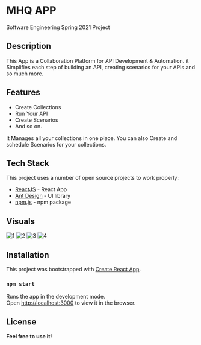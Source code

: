 # MHQ APP
Software Engineering Spring 2021 Project

## Description
This App is a Collaboration Platform for API Development & Automation. 
it Simplifies each step of building an API, creating scenarios for your APIs and so much more.

## Features
- Create Collections
- Run Your API
- Create Scenarios
- And so on.


It Manages all your collections in one place. You can also Create and schedule Scenarios for your collections.

## Tech Stack

This project uses a number of open source projects to work properly:

- [ReactJS] - React App
- [Ant Design] - UI library
- [npm.js] - npm package

## Visuals
![1](https://user-images.githubusercontent.com/51258896/126392932-bca4249b-3232-4052-88f3-a6adc394726f.JPG)
![2](https://user-images.githubusercontent.com/51258896/126392949-5449a51a-fb5a-4496-a4cd-86b558789844.JPG)
![3](https://user-images.githubusercontent.com/51258896/126392962-30a80316-efa9-4441-96f8-f27470041297.JPG)
![4](https://user-images.githubusercontent.com/51258896/126393051-cf826125-9a85-419a-aa72-c73689c30e41.JPG)


## Installation

This project was bootstrapped with [Create React App](https://github.com/facebook/create-react-app).


### `npm start`

Runs the app in the development mode.\
Open [http://localhost:3000](http://localhost:3000) to view it in the browser.


## License

**Feel free to use it!**

   [ReactJS]: <https://reactjs.org/>
   [npm.js]: <https://www.npmjs.com/>
   [Ant Design]: <https://ant.design/>
